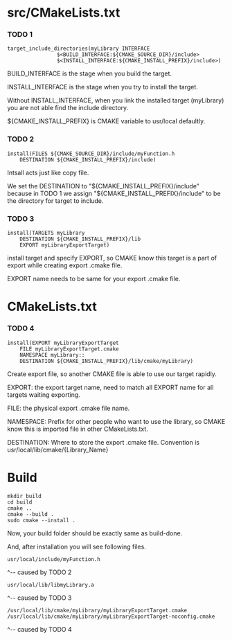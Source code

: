 # src/CMakeLists.txt

### TODO 1
```
target_include_directories(myLibrary INTERFACE 
				$<BUILD_INTERFACE:${CMAKE_SOURCE_DIR}/include>
				$<INSTALL_INTERFACE:${CMAKE_INSTALL_PREFIX}/include>)
```
BUILD_INTERFACE is the stage when you build the target.

INSTALL_INTERFACE is the stage when you try to install the target.

Without INSTALL_INTERFACE, when you link the installed target (myLibrary) you are not able find the include directory.

${CMAKE_INSTALL_PREFIX} is CMAKE variable to usr/local defaultly.

### TODO 2
```
install(FILES ${CMAKE_SOURCE_DIR}/include/myFunction.h
	DESTINATION ${CMAKE_INSTALL_PREFIX}/include)
```
Intsall acts just like copy file.

We set the DESTINATION to "${CMAKE_INSTALL_PREFIX}/include" because in TODO 1 we assign "${CMAKE_INSTALL_PREFIX}/include" to be the directory for target to include.

### TODO 3
```
install(TARGETS myLibrary
	DESTINATION ${CMAKE_INSTALL_PREFIX}/lib
	EXPORT myLibraryExportTarget)
```
install target and specify EXPORT, so CMAKE know this target is a part of export while creating export .cmake file.

EXPORT name needs to be same for your export .cmake file.

# CMakeLists.txt

### TODO 4
```
install(EXPORT myLibraryExportTarget
	FILE myLibraryExportTarget.cmake
	NAMESPACE myLibrary::
	DESTINATION ${CMAKE_INSTALL_PREFIX}/lib/cmake/myLibrary)
```
Create export file, so another CMAKE file is able to use our target rapidly.

EXPORT: the export target name, need to match all EXPORT name for all targets waiting exporting.

FILE: the physical export .cmake file name.

NAMESPACE: Prefix for other people who want to use the library, so CMAKE know this is imported file in other CMakeLists.txt.

DESTINATION: Where to store the export .cmake file. Convention is usr/local/lib/cmake/{Library_Name}

# Build
```
mkdir build
cd build
cmake ..
cmake --build .
sudo cmake --install .
```
Now, your build folder should be exactly same as build-done.

And, after installation you will see following files.
```
usr/local/include/myFunction.h
```
^-- caused by TODO 2
```
usr/local/lib/libmyLibrary.a
```
^-- caused by TODO 3
```
/usr/local/lib/cmake/myLibrary/myLibraryExportTarget.cmake
/usr/local/lib/cmake/myLibrary/myLibraryExportTarget-noconfig.cmake
```
^-- caused by TODO 4
